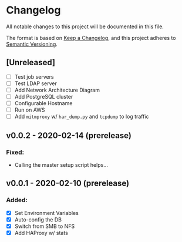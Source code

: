 # Changelog
All notable changes to this project will be documented in this file.

The format is based on [Keep a Changelog](https://keepachangelog.com/en/1.0.0/),
and this project adheres to [Semantic Versioning](https://semver.org/spec/v2.0.0.html).

## [Unreleased]

 - [ ] Test job servers
 - [ ] Test LDAP server 
 - [ ] Add Network Architecture Diagram
 - [ ] Add PostgreSQL cluster
 - [ ] Configurable Hostname
 - [ ] Run on AWS
 - [ ] Add `mitmproxy` w/ `har_dump.py` and `tcpdump` to log traffic

## v0.0.2 - 2020-02-14 (prerelease)
### Fixed:
 - Calling the master setup script helps...

## v0.0.1 - 2020-02-10 (prerelease)
### Added:
 - [x] Set Environment Variables
 - [x] Auto-config the DB
 - [x] Switch from SMB to NFS
 - [x] Add HAProxy w/ stats